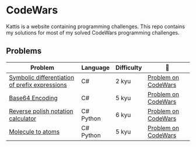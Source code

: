 # CodeWars

Kattis is a website containing programming challenges.
This repo contains my solutions for most of my solved CodeWars programming challenges.

## Problems
| Problem | Language | Difficulty | :link: |
| - | - | - | - |
| [Symbolic differentiation of prefix expressions](https://github.com/IceColors/CodeWars/tree/master/DifferentionPrefix) | C# | 2 kyu| [Problem on CodeWars](https://www.codewars.com/kata/584daf7215ac503d5a0001ae/train/csharp) |
| [Base64 Encoding](https://github.com/IceColors/CodeWars/tree/master/Base64Encoding) | C# | 5 kyu| [Problem on CodeWars](https://www.codewars.com/kata/5270f22f862516c686000161/train/csharp) |
| [Reverse polish notation calculator](https://github.com/IceColors/CodeWars/tree/master/ReversePolish) | C# Python | 6 kyu| [Problem on CodeWars](https://www.codewars.com/kata/52f78966747862fc9a0009ae/train/csharp) |
| [Molecule to atoms](https://github.com/IceColors/CodeWars/tree/master/Molecule2Atoms) | C# Python | 5 kyu| [Problem on CodeWars](https://www.codewars.com/kata/52f831fa9d332c6591000511/train/csharp) |
